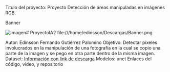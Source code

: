 Titulo del proyecto: Proyecto Detección de áreas manipuladas en imágenes RGB.

Banner

![imagen](https://github.com/Edinsson-G/ProyectoIA2/assets/73614370/0a3189fd-c285-49f0-a274-cc34e02ea120)# ProyectoIA2
file:///home/edinsson/Descargas/Banner.png

Autor: Edinsson Fernando Gutiérrez Palomino
Objetivo: Detectar pixeles involucrados en la manipulación de una fotografía en la cual se copio una parte de la imagen y se pego en otra parte dentro de la misma imagen.
Dataset: [Información con link de descarga](https://www.kaggle.com/datasets/defactodataset/defactocopymove)
Modelos: unet
Enlaces del código, video, y repositorio
